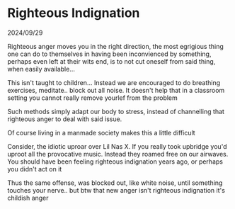 # Righteous Indignation

2024/09/29

Righteous anger moves you in the right direction, the most egrigious thing one can do to themselves in having been inconvienced by something, perhaps even left at their wits end, is to not cut oneself from said thing, when easily available...

This isn't taught to children... Instead we are encouraged to do breathing exercises, meditate.. block out all noise. It doesn't help that in a classroom setting you cannot really remove yourlef from the problem

Such methods simply adapt our body to stress, instead of channelling that righteous anger to deal with said issue.

Of course living in a manmade society makes this a little difficult

Consider, the idiotic uproar over Lil Nas X. If you really took upbridge you'd uproot all the provocative music. Instead they roamed free on our airwaves. You should have been feeling righteous indignation years ago, or perhaps you didn't act on it

Thus the same offense, was blocked out, like white noise, until something touches your nerve.. but btw that new anger isn't righteous indignation it's childish anger
